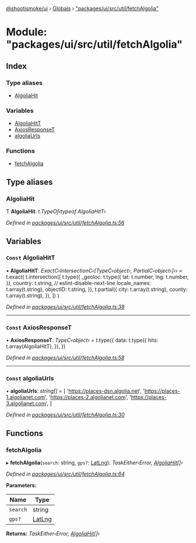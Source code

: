 [@shootismoke/ui](../README.md) › [Globals](../globals.md) › ["packages/ui/src/util/fetchAlgolia"](_packages_ui_src_util_fetchalgolia_.md)

# Module: "packages/ui/src/util/fetchAlgolia"

## Index

### Type aliases

* [AlgoliaHit](_packages_ui_src_util_fetchalgolia_.md#algoliahit)

### Variables

* [AlgoliaHitT](_packages_ui_src_util_fetchalgolia_.md#const-algoliahitt)
* [AxiosResponseT](_packages_ui_src_util_fetchalgolia_.md#const-axiosresponset)
* [algoliaUrls](_packages_ui_src_util_fetchalgolia_.md#const-algoliaurls)

### Functions

* [fetchAlgolia](_packages_ui_src_util_fetchalgolia_.md#fetchalgolia)

## Type aliases

###  AlgoliaHit

Ƭ **AlgoliaHit**: *t.TypeOf‹typeof AlgoliaHitT›*

*Defined in [packages/ui/src/util/fetchAlgolia.ts:56](https://github.com/shootismoke/common/blob/c0e7829/packages/ui/src/util/fetchAlgolia.ts#L56)*

## Variables

### `Const` AlgoliaHitT

• **AlgoliaHitT**: *ExactC‹IntersectionC‹[TypeC‹object›, PartialC‹object›]››* = t.exact(
	t.intersection([
		t.type({
			_geoloc: t.type({
				lat: t.number,
				lng: t.number,
			}),
			country: t.string,
			// eslint-disable-next-line
			locale_names: t.array(t.string),
			objectID: t.string,
		}),
		t.partial({
			city: t.array(t.string),
			county: t.array(t.string),
		}),
	])
)

*Defined in [packages/ui/src/util/fetchAlgolia.ts:38](https://github.com/shootismoke/common/blob/c0e7829/packages/ui/src/util/fetchAlgolia.ts#L38)*

___

### `Const` AxiosResponseT

• **AxiosResponseT**: *TypeC‹object›* = t.type({
	data: t.type({
		hits: t.array(AlgoliaHitT),
	}),
})

*Defined in [packages/ui/src/util/fetchAlgolia.ts:58](https://github.com/shootismoke/common/blob/c0e7829/packages/ui/src/util/fetchAlgolia.ts#L58)*

___

### `Const` algoliaUrls

• **algoliaUrls**: *string[]* = [
	'https://places-dsn.algolia.net',
	'https://places-1.algolianet.com',
	'https://places-2.algolianet.com',
	'https://places-3.algolianet.com',
]

*Defined in [packages/ui/src/util/fetchAlgolia.ts:30](https://github.com/shootismoke/common/blob/c0e7829/packages/ui/src/util/fetchAlgolia.ts#L30)*

## Functions

###  fetchAlgolia

▸ **fetchAlgolia**(`search`: string, `gps?`: [LatLng](../interfaces/_packages_dataproviders_src_types_.latlng.md)): *TaskEither‹Error, [AlgoliaHit](_packages_ui_src_util_fetchalgolia_.md#algoliahit)[]›*

*Defined in [packages/ui/src/util/fetchAlgolia.ts:64](https://github.com/shootismoke/common/blob/c0e7829/packages/ui/src/util/fetchAlgolia.ts#L64)*

**Parameters:**

Name | Type |
------ | ------ |
`search` | string |
`gps?` | [LatLng](../interfaces/_packages_dataproviders_src_types_.latlng.md) |

**Returns:** *TaskEither‹Error, [AlgoliaHit](_packages_ui_src_util_fetchalgolia_.md#algoliahit)[]›*
